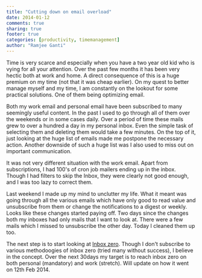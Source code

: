 ```yaml
---
title: "Cutting down on email overload"
date: 2014-01-12
comments: true
sharing: true
footer: true
categories: [productivity, timemanagement]
author: "Ramjee Ganti"
---
```

Time is very scarce and especially when you have a two year old kid who is vying for all your attention. Over the past few months it has been very hectic both at work and home. A direct consequence of this is a huge premium on my time (not that it was cheap earlier). On my quest to better manage myself and my time, I am constantly on the lookout for some practical solutions. One of them being optimizing email.

Both my work email and personal email have been subscribed to many seemingly useful content. In the past I used to go through all of them over the weekends or in some cases daily. Over a period of time these mails grew to over a hundred a day in my personal inbox. Even the simple task of selecting them and deleting them would take a few minutes. On the top of it, just looking at the huge list of emails made me postpone the necessary action. Another downside of such a huge list was I also used to miss out on important communication.

It was not very different situation with the work email. Apart from subscriptions, I had 100's of cron job mailers ending up in the inbox. Though I had filters to skip the Inbox, they were clearly not good enough, and I was too lazy to correct them.


Last weekend I made up my mind to unclutter my life. What it meant was going through all the various emails which have only good to read value and unsubscribe from them or change the notifications to a digest or weekly. Looks like these changes started paying off. Two days since the changes both my inboxes had only mails that I want to look at. There were a few mails which I missed to unsubscribe the other day. Today I cleaned them up too.


The next step is to start looking at [Inbox zero](http://inboxzero.com/). Though I don't subscribe to various methodoogies of inbox zero (tried many without success), I believe in the concept. Over the next 30days my target is to reach inbox zero on both personal (mandatory) and work (stretch). Will update on how it went on 12th Feb 2014.

